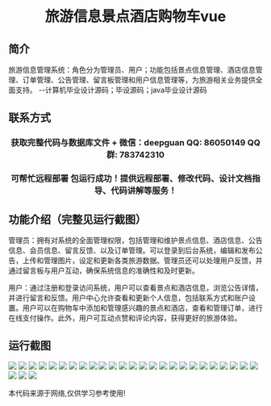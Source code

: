 <p><h1 align="center">旅游信息景点酒店购物车vue</h1></p>

## 简介
旅游信息管理系统：角色分为管理员、用户；功能包括景点信息管理、酒店信息管理、订单管理、公告管理、留言板管理和用户信息管理等，为旅游相关业务提供全面支持。    --计算机毕业设计源码；毕设源码；java毕业设计源码


## 联系方式
<p><h3 align="center">获取完整代码与数据库文件 + 微信：deepguan QQ: 86050149 QQ群: 783742310</h3></p>
<p><h3 align="center">可帮忙远程部署 包运行成功！提供远程部署、修改代码、设计文档指导、代码讲解等服务！</h3></p>

## 功能介绍（完整见运行截图）
管理员：拥有对系统的全面管理权限，包括管理和维护景点信息、酒店信息、公告信息、会员信息、留言反馈、以及订单管理。可以登录到后台系统，编辑和发布公告，上传和管理图片，设定和更新各类旅游数据。管理员还可以处理用户反馈，并通过留言板与用户互动，确保系统信息的准确性和及时更新。

用户：通过注册和登录访问系统，用户可以查看景点和酒店信息，浏览公告详情，并进行留言和反馈。用户中心允许查看和更新个人信息，包括联系方式和账户设置。用户可以在购物车中添加和管理感兴趣的景点和酒店，查看和管理订单，进行在线支付操作。此外，用户可互动点赞和评论内容，获得更好的旅游体验。


## 运行截图
![](https://bs-1329754181.cos.ap-shanghai.myqcloud.com/ssm/TravelInfoAttractionsHotelsShoppingCart/img/001.jpg)
![](https://bs-1329754181.cos.ap-shanghai.myqcloud.com/ssm/TravelInfoAttractionsHotelsShoppingCart/img/002.jpg)
![](https://bs-1329754181.cos.ap-shanghai.myqcloud.com/ssm/TravelInfoAttractionsHotelsShoppingCart/img/003.jpg)
![](https://bs-1329754181.cos.ap-shanghai.myqcloud.com/ssm/TravelInfoAttractionsHotelsShoppingCart/img/004.jpg)
![](https://bs-1329754181.cos.ap-shanghai.myqcloud.com/ssm/TravelInfoAttractionsHotelsShoppingCart/img/005.jpg)
![](https://bs-1329754181.cos.ap-shanghai.myqcloud.com/ssm/TravelInfoAttractionsHotelsShoppingCart/img/006.jpg)
![](https://bs-1329754181.cos.ap-shanghai.myqcloud.com/ssm/TravelInfoAttractionsHotelsShoppingCart/img/007.jpg)
![](https://bs-1329754181.cos.ap-shanghai.myqcloud.com/ssm/TravelInfoAttractionsHotelsShoppingCart/img/008.jpg)
![](https://bs-1329754181.cos.ap-shanghai.myqcloud.com/ssm/TravelInfoAttractionsHotelsShoppingCart/img/009.jpg)
![](https://bs-1329754181.cos.ap-shanghai.myqcloud.com/ssm/TravelInfoAttractionsHotelsShoppingCart/img/010.jpg)
![](https://bs-1329754181.cos.ap-shanghai.myqcloud.com/ssm/TravelInfoAttractionsHotelsShoppingCart/img/011.jpg)
![](https://bs-1329754181.cos.ap-shanghai.myqcloud.com/ssm/TravelInfoAttractionsHotelsShoppingCart/img/012.jpg)
![](https://bs-1329754181.cos.ap-shanghai.myqcloud.com/ssm/TravelInfoAttractionsHotelsShoppingCart/img/013.jpg)
![](https://bs-1329754181.cos.ap-shanghai.myqcloud.com/ssm/TravelInfoAttractionsHotelsShoppingCart/img/014.jpg)
![](https://bs-1329754181.cos.ap-shanghai.myqcloud.com/ssm/TravelInfoAttractionsHotelsShoppingCart/img/015.jpg)
![](https://bs-1329754181.cos.ap-shanghai.myqcloud.com/ssm/TravelInfoAttractionsHotelsShoppingCart/img/016.jpg)
![](https://bs-1329754181.cos.ap-shanghai.myqcloud.com/ssm/TravelInfoAttractionsHotelsShoppingCart/img/017.jpg)
![](https://bs-1329754181.cos.ap-shanghai.myqcloud.com/ssm/TravelInfoAttractionsHotelsShoppingCart/img/018.jpg)
![](https://bs-1329754181.cos.ap-shanghai.myqcloud.com/ssm/TravelInfoAttractionsHotelsShoppingCart/img/019.jpg)
![](https://bs-1329754181.cos.ap-shanghai.myqcloud.com/ssm/TravelInfoAttractionsHotelsShoppingCart/img/020.jpg)
![](https://bs-1329754181.cos.ap-shanghai.myqcloud.com/ssm/TravelInfoAttractionsHotelsShoppingCart/img/021.jpg)
![](https://bs-1329754181.cos.ap-shanghai.myqcloud.com/ssm/TravelInfoAttractionsHotelsShoppingCart/img/022.jpg)
![](https://bs-1329754181.cos.ap-shanghai.myqcloud.com/ssm/TravelInfoAttractionsHotelsShoppingCart/img/023.jpg)
![](https://bs-1329754181.cos.ap-shanghai.myqcloud.com/ssm/TravelInfoAttractionsHotelsShoppingCart/img/024.jpg)
![](https://bs-1329754181.cos.ap-shanghai.myqcloud.com/ssm/TravelInfoAttractionsHotelsShoppingCart/img/025.jpg)
![](https://bs-1329754181.cos.ap-shanghai.myqcloud.com/ssm/TravelInfoAttractionsHotelsShoppingCart/img/026.jpg)
![](https://bs-1329754181.cos.ap-shanghai.myqcloud.com/ssm/TravelInfoAttractionsHotelsShoppingCart/img/027.jpg)
![](https://bs-1329754181.cos.ap-shanghai.myqcloud.com/ssm/TravelInfoAttractionsHotelsShoppingCart/img/028.jpg)

<p>本代码来源于网络,仅供学习参考使用!</p>
